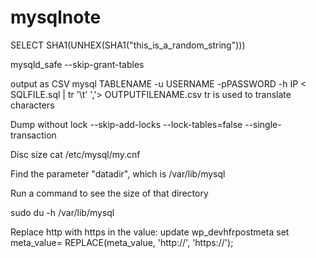 mysqlnote
=========
SELECT SHA1(UNHEX(SHA1("this_is_a_random_string")))

mysqld_safe --skip-grant-tables

output as CSV
mysql TABLENAME -u USERNAME -pPASSWORD -h IP < SQLFILE.sql | tr '\t' ','> OUTPUTFILENAME.csv
tr is used to translate characters

Dump without lock
--skip-add-locks
--lock-tables=false 
--single-transaction

Disc size
cat /etc/mysql/my.cnf

Find the parameter "datadir", which is /var/lib/mysql

Run a command to see the size of that directory

sudo du -h /var/lib/mysql

Replace http with https in the value:
update wp_devhfrpostmeta set meta_value= REPLACE(meta_value, 'http://', 'https://');
